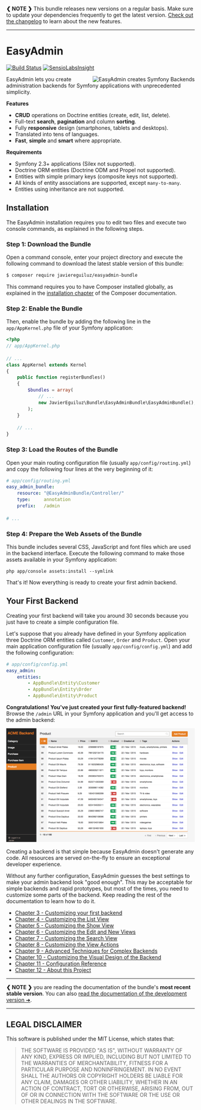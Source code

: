 **❮ NOTE ❯** This bundle releases new versions on a regular basis. Make sure
to update your dependencies frequently to get the latest version.
[Check out the changelog](https://github.com/javiereguiluz/EasyAdminBundle/releases)
to learn about the new features.

-----

EasyAdmin
=========

[![Build Status](https://travis-ci.org/javiereguiluz/EasyAdminBundle.svg?branch=master)](https://travis-ci.org/javiereguiluz/EasyAdminBundle)
[![SensioLabsInsight](https://insight.sensiolabs.com/projects/a3bfb8d9-7b2d-47ab-a95f-382af395bd51/mini.png)](https://insight.sensiolabs.com/projects/a3bfb8d9-7b2d-47ab-a95f-382af395bd51)

<img src="https://cloud.githubusercontent.com/assets/73419/5748254/e0697de0-9c3e-11e4-8b42-792a25538676.png" alt="EasyAdmin creates Symfony Backends" title="EasyAdmin" align="right" />

EasyAdmin lets you create administration backends for Symfony applications
with unprecedented simplicity.

**Features**

  * **CRUD** operations on Doctrine entities (create, edit, list, delete).
  * Full-text **search**, **pagination** and column **sorting**.
  * Fully **responsive** design (smartphones, tablets and desktops).
  * Translated into tens of languages.
  * **Fast**, **simple** and **smart** where appropriate.

**Requirements**

  * Symfony 2.3+ applications (Silex not supported).
  * Doctrine ORM entities (Doctrine ODM and Propel not supported).
  * Entities with simple primary keys (composite keys not supported).
  * All kinds of entity associations are supported, except `many-to-many`.
  * Entities using inheritance are not supported.

Installation
------------

The EasyAdmin installation requires you to edit two files and execute two
console commands, as explained in the following steps.

### Step 1: Download the Bundle

Open a command console, enter your project directory and execute the
following command to download the latest stable version of this bundle:

```bash
$ composer require javiereguiluz/easyadmin-bundle
```

This command requires you to have Composer installed globally, as explained
in the [installation chapter](https://getcomposer.org/doc/00-intro.md)
of the Composer documentation.

### Step 2: Enable the Bundle

Then, enable the bundle by adding the following line in the `app/AppKernel.php`
file of your Symfony application:

```php
<?php
// app/AppKernel.php

// ...
class AppKernel extends Kernel
{
    public function registerBundles()
    {
        $bundles = array(
            // ...
            new JavierEguiluz\Bundle\EasyAdminBundle\EasyAdminBundle(),
        );
    }

    // ...
}
```

### Step 3: Load the Routes of the Bundle

Open your main routing configuration file (usually `app/config/routing.yml`)
and copy the following four lines at the very beginning of it:

```yaml
# app/config/routing.yml
easy_admin_bundle:
    resource: "@EasyAdminBundle/Controller/"
    type:     annotation
    prefix:   /admin

# ...
```

### Step 4: Prepare the Web Assets of the Bundle

This bundle includes several CSS, JavaScript and font files which are used in
the backend interface. Execute the following command to make those assets
available in your Symfony application:

```cli
php app/console assets:install --symlink
```

That's it! Now everything is ready to create your first admin backend.

Your First Backend
------------------

Creating your first backend will take you around 30 seconds because you just
have to create a simple configuration file.

Let's suppose that you already have defined in your Symfony application three
Doctrine ORM entities called `Customer`, `Order` and `Product`. Open your main
application configuration file (usually `app/config/config.yml`) and add the
following configuration:

```yaml
# app/config/config.yml
easy_admin:
    entities:
        - AppBundle\Entity\Customer
        - AppBundle\Entity\Order
        - AppBundle\Entity\Product
```

**Congratulations! You've just created your first fully-featured backend!**
Browse the `/admin` URL in your Symfony application and you'll get access to
the admin backend:

![Default listing interface](Resources/doc/images/easyadmin-list-view.png)

Creating a backend is that simple because EasyAdmin doesn't generate any code.
All resources are served on-the-fly to ensure an exceptional developer experience.

Without any further configuration, EasyAdmin guesses the best settings to make
your admin backend look "good enough". This may be acceptable for simple
backends and rapid prototypes, but most of the times, you need to customize
some parts of the backend. Keep reading the rest of the documentation to learn
how to do it.

  * [Chapter 3 - Customizing your first backend](https://github.com/javiereguiluz/EasyAdminBundle/tree/v1.2.0/Resources/doc/3-customizing-first-backend.md)
  * [Chapter 4 - Customizing the List View](https://github.com/javiereguiluz/EasyAdminBundle/tree/v1.2.0/Resources/doc/4-customizing-list-view.md)
  * [Chapter 5 - Customizing the Show View](https://github.com/javiereguiluz/EasyAdminBundle/tree/v1.2.0/Resources/doc/5-customizing-show-view.md)
  * [Chapter 6 - Customizing the Edit and New Views](https://github.com/javiereguiluz/EasyAdminBundle/tree/v1.2.0/Resources/doc/6-customizing-new-edit-views.md)
  * [Chapter 7 - Customizing the Search View](https://github.com/javiereguiluz/EasyAdminBundle/tree/v1.2.0/Resources/doc/7-customizing-search-view.md)
  * [Chapter 8 - Customizing the View Actions](https://github.com/javiereguiluz/EasyAdminBundle/tree/v1.2.0/Resources/doc/8-customizing-view-actions.md)
  * [Chapter 9 - Advanced Techniques for Complex Backends](https://github.com/javiereguiluz/EasyAdminBundle/tree/v1.2.0/Resources/doc/9-advanced-techniques.md)
  * [Chapter 10 - Customizing the Visual Design of the Backend](https://github.com/javiereguiluz/EasyAdminBundle/tree/v1.2.0/Resources/doc/10-customizing-design.md)
  * [Chapter 11 - Configuration Reference](https://github.com/javiereguiluz/EasyAdminBundle/tree/v1.2.0/Resources/doc/11-configuration-reference.md)
  * [Chapter 12 - About this Project](https://github.com/javiereguiluz/EasyAdminBundle/tree/v1.2.0/Resources/doc/12-about-this-project.md)

-----

**❮ NOTE ❯** you are reading the documentation of the bundle's **most recent
stable version**. You can also [read the documentation of the development version ➜](https://github.com/javiereguiluz/EasyAdminBundle/tree/master/Resources/doc).

-----

LEGAL DISCLAIMER
----------------

This software is published under the MIT License, which states that:

> THE SOFTWARE IS PROVIDED "AS IS", WITHOUT WARRANTY OF ANY KIND, EXPRESS OR
> IMPLIED, INCLUDING BUT NOT LIMITED TO THE WARRANTIES OF MERCHANTABILITY,
> FITNESS FOR A PARTICULAR PURPOSE AND NONINFRINGEMENT. IN NO EVENT SHALL THE
> AUTHORS OR COPYRIGHT HOLDERS BE LIABLE FOR ANY CLAIM, DAMAGES OR OTHER
> LIABILITY, WHETHER IN AN ACTION OF CONTRACT, TORT OR OTHERWISE, ARISING FROM,
> OUT OF OR IN CONNECTION WITH THE SOFTWARE OR THE USE OR OTHER DEALINGS IN THE
> SOFTWARE.
